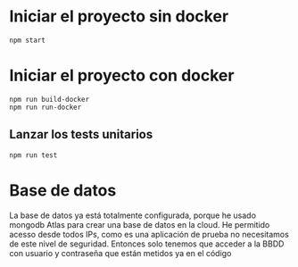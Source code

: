 # Iniciar el proyecto sin docker
```
npm start
```

# Iniciar el proyecto con docker
```
npm run build-docker
npm run run-docker
```
## Lanzar los tests unitarios
```
npm run test
```

# Base de datos 
La base de datos ya está totalmente configurada, porque he usado mongodb Atlas para crear una base de datos en la cloud. 
He permitido acesso desde todos IPs, como es una aplicación de prueba no necesitamos de este nivel de seguridad. 
Entonces solo tenemos que acceder a la BBDD con usuario y contraseña que están metidos ya en el código

